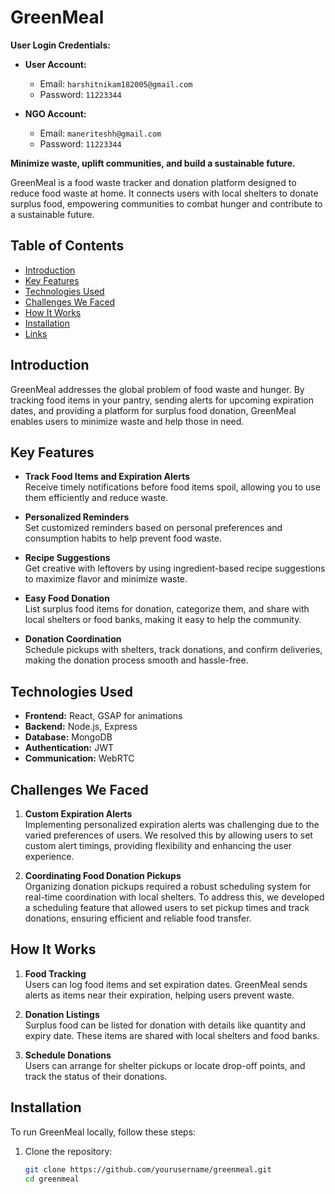 # GreenMeal

**User Login Credentials:**  
- **User Account:**  
  - Email: `harshitnikam182005@gmail.com`  
  - Password: `11223344`  

- **NGO Account:**  
  - Email: `maneriteshh@gmail.com`  
  - Password: `11223344`  

**Minimize waste, uplift communities, and build a sustainable future.**

GreenMeal is a food waste tracker and donation platform designed to reduce food waste at home. It connects users with local shelters to donate surplus food, empowering communities to combat hunger and contribute to a sustainable future.

## Table of Contents
- [Introduction](#introduction)
- [Key Features](#key-features)
- [Technologies Used](#technologies-used)
- [Challenges We Faced](#challenges-we-faced)
- [How It Works](#how-it-works)
- [Installation](#installation)
- [Links](#links)

## Introduction

GreenMeal addresses the global problem of food waste and hunger. By tracking food items in your pantry, sending alerts for upcoming expiration dates, and providing a platform for surplus food donation, GreenMeal enables users to minimize waste and help those in need.

## Key Features

- **Track Food Items and Expiration Alerts**  
  Receive timely notifications before food items spoil, allowing you to use them efficiently and reduce waste.

- **Personalized Reminders**  
  Set customized reminders based on personal preferences and consumption habits to help prevent food waste.

- **Recipe Suggestions**  
  Get creative with leftovers by using ingredient-based recipe suggestions to maximize flavor and minimize waste.

- **Easy Food Donation**  
  List surplus food items for donation, categorize them, and share with local shelters or food banks, making it easy to help the community.

- **Donation Coordination**  
  Schedule pickups with shelters, track donations, and confirm deliveries, making the donation process smooth and hassle-free.

## Technologies Used

- **Frontend:** React, GSAP for animations
- **Backend:** Node.js, Express
- **Database:** MongoDB
- **Authentication:** JWT
- **Communication:** WebRTC

## Challenges We Faced

1. **Custom Expiration Alerts**  
   Implementing personalized expiration alerts was challenging due to the varied preferences of users. We resolved this by allowing users to set custom alert timings, providing flexibility and enhancing the user experience.

2. **Coordinating Food Donation Pickups**  
   Organizing donation pickups required a robust scheduling system for real-time coordination with local shelters. To address this, we developed a scheduling feature that allowed users to set pickup times and track donations, ensuring efficient and reliable food transfer.

## How It Works

1. **Food Tracking**  
   Users can log food items and set expiration dates. GreenMeal sends alerts as items near their expiration, helping users prevent waste.

2. **Donation Listings**  
   Surplus food can be listed for donation with details like quantity and expiry date. These items are shared with local shelters and food banks.

3. **Schedule Donations**  
   Users can arrange for shelter pickups or locate drop-off points, and track the status of their donations.

## Installation

To run GreenMeal locally, follow these steps:

1. Clone the repository:
   ```bash
   git clone https://github.com/yourusername/greenmeal.git
   cd greenmeal
